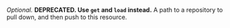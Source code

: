 *Optional.* **DEPRECATED. Use `get` and `load` instead.** A
path to a repository to pull down, and then push to this resource.
